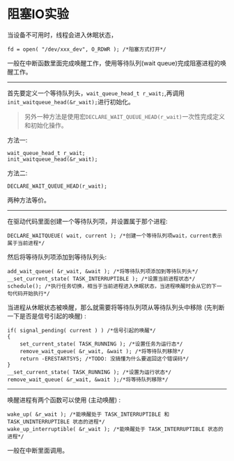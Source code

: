 # 阻塞IO实验

当设备不可用时，线程会进入休眠状态，

    fd = open( "/dev/xxx_dev", O_RDWR ); /*阻塞方式打开*/

一般在中断函数里面完成唤醒工作，使用等待队列(wait queue)完成阻塞进程的唤醒工作。

---

首先要定义一个等待队列头，`wait_queue_head_t r_wait;`,再调用`init_waitqueue_head(&r_wait);`进行初始化。

>另外一种方法是使用宏`DECLARE_WAIT_QUEUE_HEAD(r_wait)`一次性完成定义和初始化操作。

方法一:

    wait_queue_head_t r_wait;
    init_waitqueue_head(&r_wait);

方法二:

    DECLARE_WAIT_QUEUE_HEAD(r_wait);

两种方法等价。

---

在驱动代码里面创建一个等待队列项，并设置属于那个进程:

    DECLARE_WAITQUEUE( wait, current ); /*创建一个等待队列项wait，current表示属于当前进程*/

然后将等待队列项添加到等待队列头:

    add_wait_queue( &r_wait, &wait ); /*将等待队列项添加到等待队列头*/
    __set_current_state( TASK_INTERRUPTIBLE ); /*设置当前进程状态*/
    schedule(); /*执行任务切换，相当于当前进程进入休眠状态，当进程唤醒时会从它的下一句代码开始执行*/

当进程从休眠状态被唤醒，那么就需要将等待队列项从等待队列头中移除 (先判断一下是否是信号引起的唤醒) :

    if( signal_pending( current ) ) /*信号引起的唤醒*/
    {
        set_current_state( TASK_RUNNING ); /*设置任务为运行态*/
        remove_wait_queue( &r_wait, &wait ); /*将等待队列移除*/
        return -ERESTARTSYS; /*TODO: 没搞懂为什么要返回这个错误码*/
    }
    __set_current_state( TASK_RUNNING ); /*设置为运行状态*/
    remove_wait_queue( &r_wait, &wait );/*将等待队列移除*/

---

唤醒进程有两个函数可以使用 (主动唤醒) :

    wake_up( &r_wait ); /*能唤醒处于 TASK_INTERRUPTIBLE 和 TASK_UNINTERRUPTIBLE 状态的进程*/
    wake_up_interruptible( &r_wait ); /*能唤醒处于 TASK_INTERRUPTIBLE 状态的进程*/

一般在中断里面调用。
